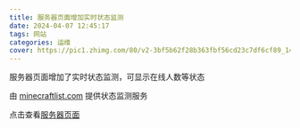 ```yaml
---
title: 服务器页面增加实时状态监测
date: 2024-04-07 12:45:17
tags: 网站
categories: 运维
cover: https://pic1.zhimg.com/80/v2-3bf5b62f28b363fbf56cd23c7df6cf89_1440w.png
---
```

服务器页面增加了实时状态监测，可显示在线人数等状态

由 [minecraftlist.com](https://minecraftlist.com/) 提供状态监测服务

点击查看[服务器页面](/server/)